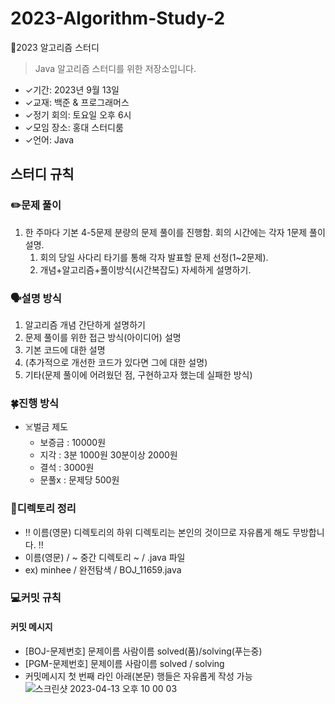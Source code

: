 # 2023-Algorithm-Study-2

📓2023 알고리즘 스터디

> Java 알고리즘 스터디를 위한 저장소입니다. 

- ✓기간: 2023년 9월 13일
- ✓교재: 백준 & 프로그래머스
- ✓정기 회의: 토요일 오후 6시
- ✓모임 장소: 홍대 스터디룸
- ✓언어: Java

## 스터디 규칙 

### ✏️문제 풀이

1. 한 주마다 기본 4-5문제 분량의 문제 풀이를 진행함. 회의 시간에는 각자 1문제 풀이 설명.
   1. 회의 당일 사다리 타기를 통해 각자 발표할 문제 선정(1~2문제).
   2. 개념+알고리즘+풀이방식(시간복잡도) 자세하게 설명하기.
   

### 🗣설명 방식

1. 알고리즘 개념 간단하게 설명하기
2. 문제 풀이를 위한 접근 방식(아이디어) 설명
3. 기본 코드에 대한 설명
4. (추가적으로 개선한 코드가 있다면 그에 대한 설명)
5. 기타(문제 풀이에 어려웠던 점, 구현하고자 했는데 실패한 방식)

### 🍀진행 방식

- ☠️벌금 제도
  - 보증금 : 10000원
  - 지각 : 3분 1000원 30분이상 2000원 
  - 결석 : 3000원
  - 문풀x : 문제당 500원
  
### 📂디렉토리 정리
  - ‼️ 이름(영문) 디렉토리의 하위 디렉토리는 본인의 것이므로 자유롭게 해도 무방합니다. ‼️
  - 이름(영문) / ~ 중간 디렉토리 ~ / .java 파일
  - ex) minhee / 완전탐색 / BOJ_11659.java
  
 
### 💻커밋 규칙
  #### 커밋 메시지
  - [BOJ-문제번호] 문제이름 사람이름 solved(품)/solving(푸는중)
  - [PGM-문제번호] 문제이름 사람이름 solved / solving
  - 커밋메시지 첫 번째 라인 아래(본문) 행들은 자유롭게 작성 가능<br>
  ![스크린샷 2023-04-13 오후 10 00 03](https://user-images.githubusercontent.com/90172648/231766503-481bcdd7-46e7-43d4-a566-0339bdc9fd68.png)
